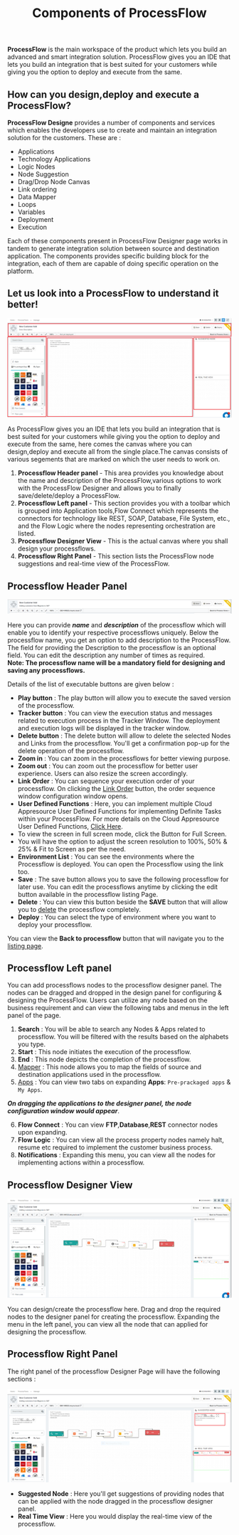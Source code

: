 ﻿---
title: "Components of ProcessFlow"
toc: true
tag: developers
category: "Processflow"
menus: 
    processflow:
        title: "Components of ProcessFlow"
        weight: 4
        icon: fa fa-file-word-o
        identifier: componentsofprocessflow
---

**ProcessFlow** is the main workspace of the product which lets you build an advanced and smart integration solution. 
ProcessFlow gives you an IDE that lets you build an integration that is best suited for your customers while giving you the option to deploy and execute from the same. 

## How can you design,deploy and execute a ProcessFlow? 

**ProcessFlow Designe** provides a number of components and services which enables the developers use to create and maintain an integration solution for the customers. These are : 

* Applications
* Technology Applications
* Logic Nodes
* Node Suggestion
* Drag/Drop Node Canvas
* Link ordering
* Data Mapper
* Loops
* Variables
* Deployment
* Execution

Each of these components present in ProcessFlow Designer page works in tandem to generate integration solution between source and destination application. 
The components provides specific building block for the integration, each of them are capable of doing specific operation on the platform. 

## Let us look into a ProcessFlow to understand it better!

![Components of processflow1](/staticfiles/processflow/media/componentsofprocessflow1.png)

As ProcessFlow gives you an IDE that lets you build an integration that is best suited for your customers while giving you the option to deploy and execute from the same,
here comes the canvas where you can design,deploy and execute all from the single place.The canvas consists of various segements that are marked on which the user needs to work on.

1. **Processflow Header panel** - This area provides you knowledge about the name and description of the ProcessFlow,various options to work with the ProcessFlow Designer and allows you to finally save/delete/deploy a ProcessFlow.
2. **Processflow Left panel** - This section provides you with a toolbar which is grouped into Application tools,Flow Connect which represents the connectors for technology like REST, SOAP, Database, File System, etc., and the Flow Logic where the nodes representing orchestration are listed.
3. **Processflow Designer View** - This is the actual canvas where you shall design your processflows.
4. **Processflow Right Panel** - This section lists the ProcessFlow node suggestions and real-time view of the ProcessFlow.


## Processflow Header Panel

![componentsofprocessflow header panel](/staticfiles/processflow/media/componentsofprocessflow_header.png)

Here you can provide ***name*** and ***description*** of the processflow which will enable you to identify your respective processflows uniquely. Below the processflow name, you get an option to add description to the ProcessFlow. The field for providing the Description to the processflow is an optional field. You can edit the description any number of times as required.  
**Note: The processflow name will be a mandatory field for designing and saving any processflows.**

Details of the list of executable buttons are given below :

* **Play button** : The play button will allow you to execute the saved version of the processflow. 
* **Tracker button** : You can view the execution status and messages related to execution process in the Tracker Window. The deployment and execution logs will be displayed in the tracker window.
* **Delete button** : The delete button will allow to delete the selected Nodes and Links from the processflow. You'll get a confirmation pop-up for the delete operation of the processflow. 
* **Zoom in** : You can zoom in the processflows for better viewing purpose.
* **Zoom out** : You can zoom out the processflow for better user experience. Users can also resize the screen accordingly. 
* **Link Order** : You can sequence your execution order of your processflow. On clicking the [Link Order](/processflow/link-order-sequencing/) button, the order sequence window configuration window opens.
* **User Defined Functions** : Here, you can implement multiple Cloud Appresource User Defined Functions for implementing Definite Tasks within your ProcessFlow. For more details on the Cloud Appresource User Defined Functions, [Click Here](/processflow/overview-of-user-defined-functions/).
*  To view the screen in full screen mode, click the Button for Full Screen.
*  You will have the option to adjust the screen resolution to 100%, 50% & 25% & Fit to Screen as per the need.
* **Environment List** : You can see the environments where the Processflow is deployed. You can open the Processflow using the link too.
*  **Save** : The save button allows you to save the following processflow for later use. You can edit the processflows anytime by clicking the edit button available in the processflow listing Page.
* **Delete** : You can view this button beside the **SAVE** button that will allow you to [delete](/processflow/delete-processflow/) the processflow completely.
* **Deploy** : You can select the type of environment where you want to deploy your processflow.


You can view the **Back to processflow** button that will navigate you to the [listing page](/processflow/processflow-listing-page/).


## Processflow Left panel

You can add processflows nodes to the processflow designer panel. The nodes can be dragged and dropped in the design panel for configuring & designing the ProcessFlow. Users can utilize any node based on the business requirement and can view the 
following tabs and menus in the left panel of the page.    

1)	**Search** : You will be able to search any Nodes & Apps related to processflow. You will be filtered with the results based on the alphabets you type.
2)  **Start** : This node initiates the execution of the processflow.
3)	**End** : This node depicts the completion of the processflow.  
4)	[Mapper](/processflow/working-with-mapper/) : This node allows you to map the fields of source and destination applications used in the processflow.       
5)	[Apps](/processflow/processflow-app/) : You can view two tabs on expanding **Apps**: `Pre-prackaged apps` & `My Apps`. 

***On dragging the applications to the designer panel, the node configuration window would appear***.     

6)	**Flow Connect** : You can view **FTP**,**Database**,**REST** connector nodes upon expanding.   
7)	**Flow Logic** : You can view all the process property nodes namely halt, resume etc required to implement the customer business process.  
8)	**Notifications** : Expanding this menu, you can view all the nodes for implementing actions within a processflow.  


## Processflow Designer View 

![componentsofprocessflow designer panel](/staticfiles/processflow/media/componentsofprocessflow_designer.png)

You can design/create the processflow here. Drag and drop the required nodes to the 
designer panel for creating the processflow. Expanding the menu in the left panel, 
you can view all the node that can applied for designing the processflow.


## Processflow Right Panel

The right panel of the processflow Designer Page will have the following sections :  

![componentsofprocessflow right panel](/staticfiles/processflow/media/componentsofprocessflow_rightpanel.png)

* **Suggested Node** : Here you'll get suggestions of providing nodes that can be applied with the node dragged in the processflow designer panel.
* **Real Time View** : Here you would display the real-time view of the processflow.

